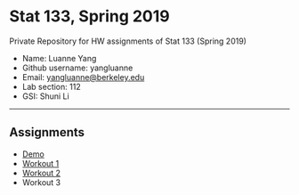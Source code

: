# Stat 133, Spring 2019

Private Repository for HW assignments of Stat 133 (Spring 2019)

- Name: Luanne Yang
- Github username: yangluanne
- Email: yangluanne@berkeley.edu
- Lab section: 112
- GSI: Shuni Li

-----

## Assignments

- [Demo](demo)
- [Workout 1](workout01)
- [Workout 2](workout02)
- Workout 3



